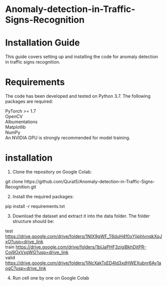 # Anomaly-detection-in-Traffic-Signs-Recognition

 # Installation Guide
This guide covers setting up and installing the code for anomaly detection in traffic signs recognition.

# Requirements
The code has been developed and tested on Python 3.7. The following packages are required:

PyTorch >= 1.7  
OpenCV  
Albumentations  
Matplotlib  
NumPy  
An NVIDIA GPU is strongly recommended for model training.

# installation
1.  Clone the repository on Google Colab:
<!----> git clone https://github.com/Qurat5/Anomaly-detection-in-Traffic-Signs-Recognition.git

2.  Install the required packages:
<!----> pip install -r requirements.txt

3.  Download the dataset  and extract it into the data folder. The folder structure should be:
<!---->
test  https://drive.google.com/drive/folders/1NIX9gWF_T6duH4f0xYjiphIvnqkXqJxO?usp=drive_link  
train https://drive.google.com/drive/folders/1blJaPHF3zjgiBkhDjtPR-Coj9OxVxgWG?usp=drive_link  
valid https://drive.google.com/drive/folders/1jNcXakTsED4ld3xdHWEXubnr6Av1aogC?usp=drive_link  

4. Run cell one by one on Google Colab

